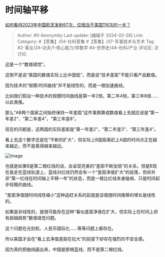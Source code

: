 # 时间轴平移
[如何看待2023年中国航天发射67次，仅相当于美国116次的一半？](https://www.zhihu.com/question/642476005/answer/3409227938)

> Author: #0-Anonymity
> Last update: [编辑于 2024-02-26]
> Link:
> Category: #【答集】/04-社科答集 #【答集】/07-军事技术与艺术 
> Tag: #2-事业/2A-功夫/1-核心能力/学数学 #4-世界史/4A-社科/产业 
> 评论区:
> 泛讨论:

这是一个“数值错觉”。

这倒不是说“美国的数值实际上比中国低”，而是说“技术差距”不能只看产品数值。

因为技术的“规模/时间曲线”并不是线性的，而是一根加速曲线。

比如我们假设一种技术的规模时间曲线是第一年2倍，第二年4倍，第三年8倍……以此类推。

那么“AB两个国家之间始终保持一年差距”这件事换算成数值看上去就应该是“第一年差2”、“第二年差4”，“第三年差8”。

现在的问题是，这两国的实际差距是“第一年差2”，“第二年差3”、“第三年差4”。

看上去这个数字还是在“不断的扩大”，但实际上B国距离赶上A国的时间点正在越来越近，而不是离得越来越远。

![Image](https://picx.zhimg.com/50/v2-38afb55cc5bb9144df825b3c6d5df2cc_720w.jpg?source=2c26e567)

也就是如果B是第二根红线的话，会呈现完美的“差距不断加倍”的关系，但是B现在是走在蓝线轨道上，蓝线对红线仍然会有一个“差距净值扩大”的段落，但却并非“第一红线在时间轴上平移一年”的状态，而是一根比红线本身陡峭、只是时间起步较晚的曲线。

“差距净值随时间线性缩小”这种追赶关系的前提是该值随时间推移的增长是线性的。

如果是非线性的，就很可能存在这种“看似差距净值在扩大，但实际上在时间上却有超越趋势”数值错觉问题。

这个问题在光刻机、人民币国际化……等等问题上都存在。

所以美国才会在“看上去净值差距在拉大”的前提下却存在强烈的不安全感。

因为真的把曲线画出来，中国是那根蓝线，而不是第二根红线。